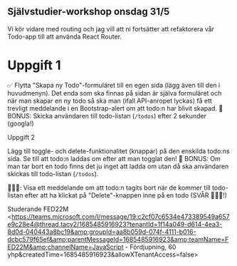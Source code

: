 ## Självstudier-workshop onsdag 31/5
    
Vi kör vidare med routing och jag vill att ni fortsätter att refaktorera vår Todo-app till att använda React Router.


# Uppgift 1

✅ Flytta "Skapa ny Todo"-formuläret till en egen sida (lägg även till den i huvudmenyn). Det enda som ska finnas på sidan är själva formuläret och när man skapar en ny todo så ska man (ifall API-anropet lyckas) få ett trevligt meddelande i en Bootstrap-alert om att todo:n har blivit skapad.
🌟 BONUS: Skicka användaren till todo-listan (`/todos`) efter 2 sekunder (googla!)


Uppgift 2

Lägg till toggle- och delete-funktionalitet (knappar) på den enskilda todo:ns sida. Se till att todo:n laddas om efter att man togglat den!
🌟 BONUS: Om man tar bort en todo finns det ju inget att ladda om utan då ska användaren skickas till todo-listan (`/todos`).


🚀🚀🚀: Visa ett meddelande om att todo:n tagits bort när de kommer till todo-listan efter att ha klickat på "Delete"-knappen inne på en todo (SVÅR 🥵🥵🥵!)


Studerande FED22M
<https://teams.microsoft.com/l/message/19:c2cf07c6534e473389549a657e9c28e4@thread.tacv2/1685485916923?tenantId=1f14a049-d614-4ea3-8d0d-040443a8bc19&amp;groupId=aa8b059d-074f-4111-b016-dcbc579f65ef&amp;parentMessageId=1685485916923&amp;teamName=FED22M&amp;channelName=JavaScript - Fördjupning, 60 yhp&amp;createdTime=1685485916923&amp;allowXTenantAccess=false>